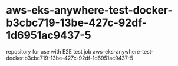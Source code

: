 # aws-eks-anywhere-test-docker-b3cbc719-13be-427c-92df-1d6951ac9437-5
repository for use with E2E test job aws-eks-anywhere-test-docker:b3cbc719-13be-427c-92df-1d6951ac9437-5
